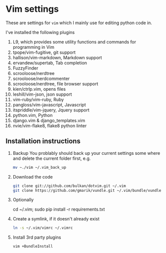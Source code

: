 # Vim settings

These are settings for ```vim``` which I mainly use for editing python code in.  

I've installed the following plugins

1. L9, which provides some utility functions and commands for programming in Vim
1. tpope/vim-fugitive, git support
1. hallison/vim-markdown, Markdown support
1. ervandew/supertab, Tab completion
1. FuzzyFinder
1. scrooloose/nerdtree 
1. scrooloose/nerdcommenter
1. scrooloose/nerdtree, file browser support
1. kien/ctrlp.vim, opens files
1. leshill/vim-json, json support
1. vim-ruby/vim-ruby, Ruby
1. pangloss/vim-javascript, Javascript
1. itspriddle/vim-jquery, Jquery support
1. python.vim, Python
1. django.vim & django_templates.vim
1. nvie/vim-flake8, flake8 python linter

## Installation instructions

1. Backup
    You problably should back up your current settings some where and delete the current folder first, e.g.

    ```sh
    mv ~./vim ~/.vim_back_up
    ```

2. Download the code

    ```sh
    git clone git://github.com/bulkan/dotvim.git ~/.vim
    git clone https://github.com/gmarik/vundle.git ~/.vim/bundle/vundle
    ```
    
3. Optionally
   
   cd ~/.vim; sudo pip install -r requirements.txt


4. Create a symlink, if it doesn't already exist

    ```sh
    ln -s ~/.vim/vimrc ~/.vimrc
    ```

5. Install 3rd party plugins
  
   `vim +BundleInstall`
